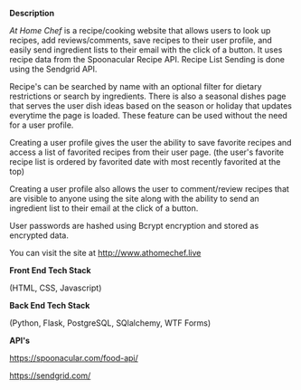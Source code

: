 **Description**

*At Home Chef* is a recipe/cooking website that allows users to look up recipes, add reviews/comments, save recipes to their user profile, and easily send ingredient lists to their email with the click of a button. It uses recipe data from the Spoonacular Recipe API. Recipe List Sending is done using the Sendgrid API. 

Recipe's can be searched by name with an optional filter for dietary restrictions or search by ingredients. There is also a seasonal dishes page that serves the user dish ideas based on the season or holiday that updates everytime the page is loaded. These feature can be used without the need for a user profile. 

Creating a user profile gives the user the ability to save favorite recipes and access a list of favorited recipes from their user page. (the user's favorite recipe list is ordered by favorited date with most recently favorited at the top)

Creating a user profile also allows the user to comment/review recipes that are visible to anyone using the site along with the ability to send an ingredient list to their email at the click of a button. 

User passwords are hashed using Bcrypt encryption and stored as encrypted data.

You can visit the site at http://www.athomechef.live

**Front End Tech Stack**

(HTML, CSS, Javascript)
	 
**Back End Tech Stack**

(Python, Flask, PostgreSQL, SQlalchemy, WTF Forms)

**API's**

https://spoonacular.com/food-api/ 

https://sendgrid.com/
 